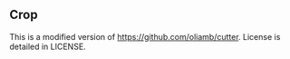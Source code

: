 ## Crop

This is a modified version of https://github.com/oliamb/cutter.
License is detailed in LICENSE.
